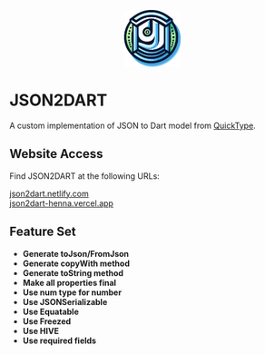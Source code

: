 <p align="center">
  <a href="#"><img src="./public/logo.png" height=100 /></a>
</p>

# JSON2DART

A custom implementation of JSON to Dart model from [QuickType](https://github.com/quicktype/quicktype).

## Website Access

Find JSON2DART at the following URLs:

[json2dart.netlify.com](https://json2dart.netlify.app/)<br>
[json2dart-henna.vercel.app](https://json2dart-henna.vercel.app/)

## Feature Set

- **Generate toJson/FromJson**
- **Generate copyWith method**
- **Generate toString method**
- **Make all properties final**
- **Use num type for number**
- **Use JSONSerializable**
- **Use Equatable**
- **Use Freezed**
- **Use HIVE**
- **Use required fields**